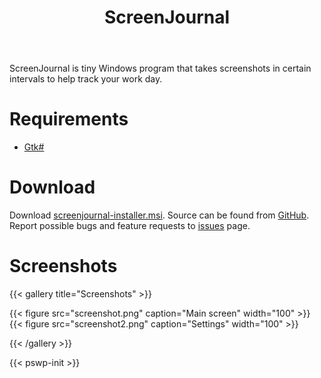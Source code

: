 ﻿---
title: "ScreenJournal"
description: "ScreenJournal is tiny Windows program that takes screenshots in certain intervals to help track your work day."
draft: false
categories: [projects]
tags: [projects]
---

ScreenJournal is tiny Windows program that takes screenshots in certain intervals to help track your work day.

# Requirements

* [Gtk#](http://www.go-mono.com/mono-downloads/download.html)

# Download

Download [screenjournal-installer.msi](https://dl.dropbox.com/u/2729284/screenjournal/screenjournal-installer.msi). Source can be found from [GitHub](https://github.com/raspi/screenjournal). Report possible bugs and feature requests to [issues](https://github.com/raspi/screenjournal/issues) page.

# Screenshots

{{< gallery title="Screenshots" >}}

{{< figure src="screenshot.png" caption="Main screen" width="100" >}}
{{< figure src="screenshot2.png" caption="Settings" width="100" >}}

{{< /gallery >}}

{{< pswp-init >}}
